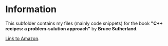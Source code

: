 # Information
This subfolder contains my files (mainly code snippets) for the book  **"C++ recipes: a problem-sulution approach"** by **Bruce Sutherland**.

[Link to Amazon](http://www.amazon.com/Recipes-Problem-Solution-Approach-Bruce-Sutherland/dp/1484201582).

